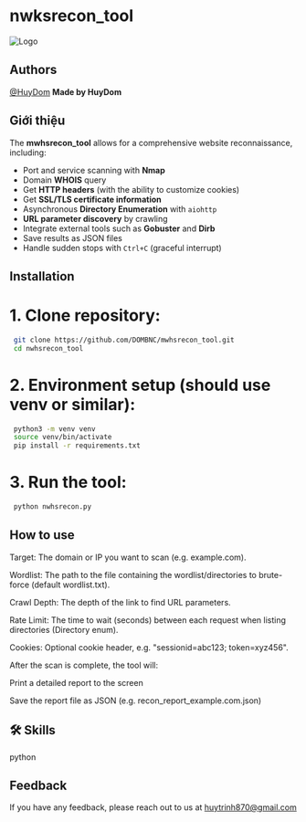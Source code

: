# nwksrecon_tool
![Logo](https://github.com/user-attachments/assets/bb878bd2-415a-4bdc-9036-996fd9c70c73)


## Authors
[@HuyDom](https://github.com/DOMBNC)
**Made by HuyDom**

## Giới thiệu

The **mwhsrecon_tool** allows for a comprehensive website reconnaissance, including:

- Port and service scanning with **Nmap**
- Domain **WHOIS** query
- Get **HTTP headers** (with the ability to customize cookies)
- Get **SSL/TLS certificate information**
- Asynchronous **Directory Enumeration** with `aiohttp`
- **URL parameter discovery** by crawling
- Integrate external tools such as **Gobuster** and **Dirb**
- Save results as JSON files
- Handle sudden stops with `Ctrl+C` (graceful interrupt)

## Installation
# 1. Clone repository:
```bash
 git clone https://github.com/DOMBNC/mwhsrecon_tool.git
 cd nwhsrecon_tool
```
# 2. Environment setup (should use venv or similar):
```bash
 python3 -m venv venv
 source venv/bin/activate
 pip install -r requirements.txt
```
# 3. Run the tool:
```bash
 python nwhsrecon.py
```
## How to use

Target: The domain or IP you want to scan (e.g. example.com).

Wordlist: The path to the file containing the wordlist/directories to brute-force (default wordlist.txt).

Crawl Depth: The depth of the link to find URL parameters.

Rate Limit: The time to wait (seconds) between each request when listing directories (Directory enum).

Cookies: Optional cookie header, e.g. "sessionid=abc123; token=xyz456".

After the scan is complete, the tool will:

Print a detailed report to the screen

Save the report file as JSON (e.g. recon_report_example.com.json)

## 🛠 Skills

python

## Feedback

If you have any feedback, please reach out to us at huytrinh870@gmail.com
